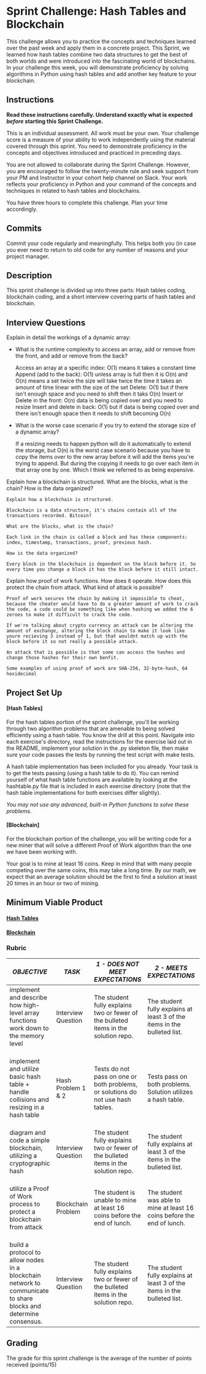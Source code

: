 # Sprint Challenge: Hash Tables and Blockchain

This challenge allows you to practice the concepts and techniques learned over the past week and apply them in a concrete project. This Sprint, we learned how hash tables combine two data structures to get the best of both worlds and were introduced into the fascinating world of blockchains. In your challenge this week, you will demonstrate proficiency by solving algorithms in Python using hash tables and add another key feature to your blockchain.

## Instructions

**Read these instructions carefully. Understand exactly what is expected _before_ starting this Sprint Challenge.**

This is an individual assessment. All work must be your own. Your challenge score is a measure of your ability to work independently using the material covered through this sprint. You need to demonstrate proficiency in the concepts and objectives introduced and practiced in preceding days.

You are not allowed to collaborate during the Sprint Challenge. However, you are encouraged to follow the twenty-minute rule and seek support from your PM and Instructor in your cohort help channel on Slack. Your work reflects your proficiency in Python and your command of the concepts and techniques in related to hash tables and blockchains.

You have three hours to complete this challenge. Plan your time accordingly.

## Commits

Commit your code regularly and meaningfully. This helps both you (in case you ever need to return to old code for any number of reasons and your project manager.

## Description

This sprint challenge is divided up into three parts:  Hash tables coding, blockchain coding, and a short interview covering parts of hash tables and blockchain.

## Interview Questions

Explain in detail the workings of a dynamic array:
* What is the runtime complexity to access an array, add or remove from the front, and add or remove from the back?

    Access an array at a specific index: O(1) means it takes a constant time
    Append (add to the back): O(1) unless array is full then it is O(n) and O(n) means a set twice the size will take twice the time it takes an amount of time linear with the size of the set
    Delete: O(1) but if there isn't enough space and you need to shift then it taks O(n)
    Insert or Delete in the front: O(n) data is being copied over and you need to resize
    Insert and delete in back: O(1) but if data is being copied over and there isn't enough space then it needs to shift becoming O(n)



* What is the worse case scenario if you try to extend the storage size of a dynamic array?

    If a resizing needs to happen python will do it automatically to extend the storage, but O(n) is the worst case scenario because you have to copy the items over to the new array before it will add the items you're trying to append. But during the copying it needs to go over each item in that array one by one. Which I think we referred to as being expensive. 


Explain how a blockchain is structured. What are the blocks, what is the chain? How is the data organized?

    Explain how a blockchain is structured. 

    Blockchain is a data structure, it's chains contain all of the transactions recorded. Bitcoin?

    What are the blocks, what is the chain? 

    Each link in the chain is called a block and has these components: index, timestamp, transactions, proof, previous hash.

    How is the data organized?

    Every block in the blockchain is dependent on the block before it. So every time you change a block it has the block before it still intact. 
 
Explain how proof of work functions. How does it operate. How does this protect the chain from attack. What kind of attack is possible?

    Proof of work secures the chain by making it impossible to cheat, because the cheater would have to do a greater amount of work to crack the code, a code could be something like when hashing we added the 6 zeroes to make it difficult to crack the code. 

    If we're talking about crypto currency an attack can be altering the amount of exchange, altering the block chain to make it look like youre recieving 3 instead of 1, but that wouldnt match up with the block before it so not really a possible attack.

    An attack that is possible is that some can access the hashes and change those hashes for their own benfit. 

    Some examples of using proof of work are SHA-256, 32-byte-hash, 64 hexidecimal

## Project Set Up

#### [Hash Tables]

For the hash tables portion of the sprint challenge, you'll be working through two algorithm problems that are amenable to being solved efficiently using a hash table. You know the drill at this point. Navigate into each exercise's directory, read the instructions for the exercise laid out in the README, implement your solution in the .py skeleton file, then make sure your code passes the tests by running the test script with make tests.

A hash table implementation has been included for you already. Your task is to get the tests passing (using a hash table to do it). You can remind yourself of what hash table functions are available by looking at the hashtable.py file that is included in each exercise directory (note that the hash table implementations for both exercises differ slightly).

*You may not use any advanced, built-in Python functions to solve these problems.*

#### [Blockchain]

For the blockchain portion of the challenge, you will be writing code for a new miner that will solve a different Proof of Work algorithm than the one we have been working with.

Your goal is to mine at least 16 coins.  Keep in mind that with many people competing over the same coins, this may take a long time.  By our math, we expect that an average solution should be the first to find a solution at least 20 times in an hour or two of mining.  

## Minimum Viable Product

#### [Hash Tables](https://github.com/LambdaSchool/Sprint-Challenge--Hash-BC/tree/master/hashtables)

#### [Blockchain](https://github.com/LambdaSchool/Sprint-Challenge--Hash-BC/tree/master/blockchain)


### Rubric

| *OBJECTIVE*                                                                                                     | *TASK*             | *1 - DOES NOT MEET EXPECTATIONS*                                                                                            | *2 - MEETS EXPECTATIONS*                                                                                                       | *3 - EXCEEDS EXPECTATIONS                                                                                                                             |
|-----------------------------------------------------------------------------------------------------------------|--------------------|-----------------------------------------------------------------------------------------------------------------------------|--------------------------------------------------------------------------------------------------------------------------------|-------------------------------------------------------------------------------------------------------------------------------------------------------|
| implement and describe how high-level array functions work down to the memory level                             | Interview Question | The student fully explains two or fewer of the bulleted items in the solution repo\. | The student fully explains at least 3 of the items in the bulleted list\.                                | The student fully explains 4 or more items from the bulleted list\.           |
| implement and utilize basic hash table + handle collisions and resizing in a hash table                         | Hash Problem 1 & 2 | Tests do not pass on one or both problems, or solutions do not use hash tables.                                             | Tests pass on both problems.  Solution utilizes a hash table.                                                                  | Tests pass on on both problems with solutions utilizing hash tables, linear runtime complexity, no flake8 complaints.                                 |
| diagram and code a simple blockchain, utilizing a cryptographic hash                                            | Interview Question | The student fully explains two or fewer of the bulleted items in the solution repo\. | The student fully explains at least 3 of the items in the bulleted list\.                                | The student fully explains 4 or more items from the bulleted list\.           |
| utilize a Proof of Work process to protect a blockchain from attack                                             | Blockchain Problem | The student is unable to mine at least 16 coins before the end of lunch.                                                               | The student was able to mine at least 16 coins before the end of lunch.                                                                   | The student presented a unique solution that was able to mine more than 1000 coins before the end of lunch.                                            |
| build a protocol to allow nodes in a blockchain network to communicate to share blocks and determine consensus. | Interview Question | The student fully explains two or fewer of the bulleted items in the solution repo\. | The student fully explains at least 3 of the items in the bulleted list\.                                | The student fully explains 4 or more items from the bulleted list\.           |

## Grading
The grade for this sprint challenge is the average of the number of points received (points/15)
